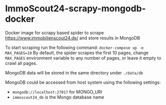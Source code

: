 # ImmoScout24-scrapy-mongodb-docker
Docker image for scrapy based spider to scrape https://www.immobilienscout24.de/ and store results in MongoDB

To start scraping run the following command: 
  ```docker-compose up -e MAX_PAGES=10```
 By default, the spider scrapes the first 10 pages, change ```MAX_PAGES``` environment variable to any number of pages, or leave it empty to crawl all pages.

MongoDB data will be stored in the same directory under ```./data/db```

MongoDB could be accessed from host system using the following settings:
  - ```mongodb://localhost:27017``` for MONGO_URI
  - ```immoscout24_db``` is the Mongo database name
